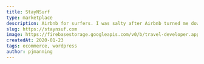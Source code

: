 ```yaml
---
title: StayNSurf
type: marketplace
description: Airbnb for surfers. I was salty after Airbnb turned me down after I went through their extensive interview process.  First full-application I built - got a bunch of houses to sign up but was a bit out of my league and didn't realize how much marketing I'd need to do.
slug: https://staynsuf.com
image: https://firebasestorage.googleapis.com/v0/b/travel-developer.appspot.com/o/work%2Fcerebelly.jpg?alt=media&token=9ff9fbf9-a4b5-4e04-8362-1273040cfb32
createdAt: 2020-01-23
tags: ecommerce, wordpress
author: pjmanning
---
```

